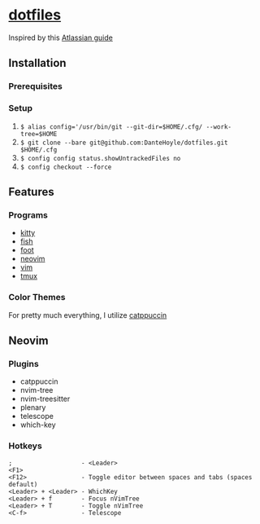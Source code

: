 # [dotfiles](https://github.com/DanteHoyle/dotfiles)

Inspired by this [Atlassian guide](https://www.atlassian.com/git/tutorials/dotfiles)

## Installation 

### Prerequisites
### Setup
1. `$ alias config='/usr/bin/git --git-dir=$HOME/.cfg/ --work-tree=$HOME`
2. `$ git clone --bare git@github.com:DanteHoyle/dotfiles.git $HOME/.cfg`
3. `$ config config status.showUntrackedFiles no`
4. `$ config checkout --force`

## Features
### Programs
- [kitty](https://sw.kovidgoyal.net/kitty/)
- [fish](https://fishshell.com/)
- [foot](https://codeberg.org/dnkl/foot)
- [neovim](https://neovim.io/)
- [vim](https://www.vim.org/)
- [tmux](https://github.com/tmux/tmux/wiki)


### Color Themes
For pretty much everything, I utilize [catppuccin](https://github.com/catppuccin/catppuccin)

## Neovim
### Plugins
- catppuccin
- nvim-tree
- nvim-treesitter
- plenary
- telescope
- which-key
### Hotkeys

```
;                   - <Leader>
<F1>
<F12>               - Toggle editor between spaces and tabs (spaces default)
<Leader> + <Leader> - WhichKey
<Leader> + f        - Focus nVimTree
<Leader> + T        - Toggle nVimTree
<C-f>               - Telescope

```

